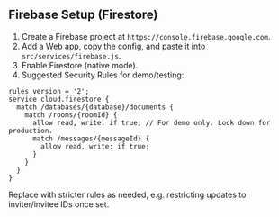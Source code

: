 ## Firebase Setup (Firestore)

1. Create a Firebase project at `https://console.firebase.google.com`.
2. Add a Web app, copy the config, and paste it into `src/services/firebase.js`.
3. Enable Firestore (native mode).
4. Suggested Security Rules for demo/testing:

```
rules_version = '2';
service cloud.firestore {
  match /databases/{database}/documents {
    match /rooms/{roomId} {
      allow read, write: if true; // For demo only. Lock down for production.
      match /messages/{messageId} {
        allow read, write: if true;
      }
    }
  }
}
```

Replace with stricter rules as needed, e.g. restricting updates to inviter/invitee IDs once set.



